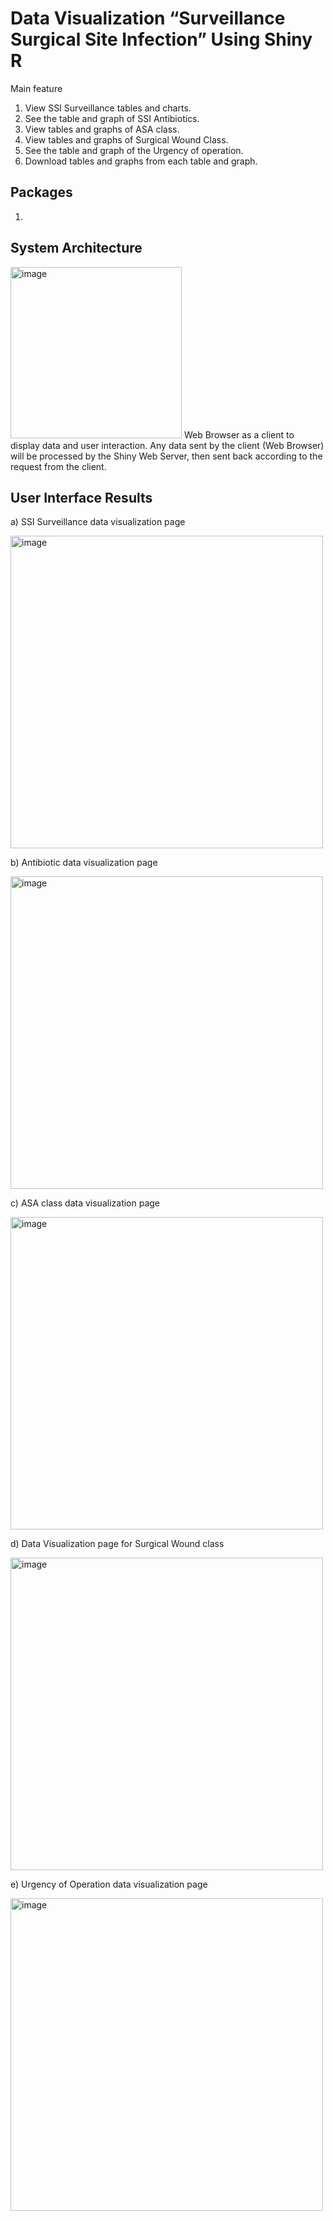 # Data Visualization “Surveillance Surgical Site Infection” Using Shiny R

Main feature
1. View SSI Surveillance tables and charts.
2. See the table and graph of SSI Antibiotics.
3. View tables and graphs of ASA class.
4. View tables and graphs of Surgical Wound Class.
5. See the table and graph of the Urgency of operation.
6. Download tables and graphs from each table and graph.

## Packages
1. 

## System Architecture
<img width="274" alt="image" src="https://user-images.githubusercontent.com/94397029/157792884-b27dd62f-0213-42c0-914a-bd20ea8dd15d.png">
Web Browser as a client to display data and user interaction. Any data sent by the client (Web Browser) will be processed by the Shiny Web Server, then sent back according to the request from the client.

## User Interface Results
a) SSI Surveillance data visualization page

<img width="500" alt="image" src="https://user-images.githubusercontent.com/94397029/157793841-498af921-4692-4b2d-ab50-43a0babdd29f.png">

b) Antibiotic data visualization page

<img width="500" alt="image" src="https://user-images.githubusercontent.com/94397029/157793917-2bcc7f32-4a74-445f-baae-8303b6725b55.png">

c) ASA class data visualization page

<img width="500" alt="image" src="https://user-images.githubusercontent.com/94397029/157793983-c579036d-05af-4ae4-87c2-2fb1a1c4ccd5.png">

d) Data Visualization page for Surgical Wound class

<img width="500" alt="image" src="https://user-images.githubusercontent.com/94397029/157793995-04dcbfed-e26c-412a-bf22-bcafbd8ab49a.png">

e) Urgency of Operation data visualization page

<img width="500" alt="image" src="https://user-images.githubusercontent.com/94397029/157794005-90435a35-9387-42e5-b938-5f2e5a78b5df.png">

